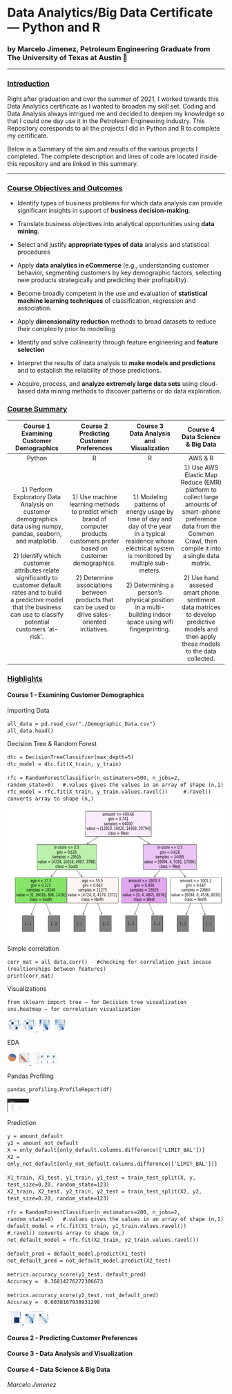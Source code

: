 # Data Analytics/Big Data Certificate — Python and R  
 
 
### by Marcelo Jimenez, Petroleum Engineering Graduate from The University of Texas at Austin 🤘

___
### <ins> Introduction </ins>

Right after graduation and over the summer of 2021, I worked towards this Data Analytics certificate as I wanted to broaden my skill set. Coding and Data Analysis always intrigued me and decided to deepen my knowledge so that I could one day use it in the Petroleum Engineering industry. This Repository coresponds to all the projects I did in Python and R to complete my certificate. 

Below is a Summary of the aim and results of the various projects I completed. The complete description and lines of code are located inside this repository and are linked in this summary.
___

### <ins> Course Objectives and Outcomes </ins>


* Identify types of business problems for which data analysis can provide significant insights in support of **business decision-making**.

* Translate business objectives into analytical opportunities using **data mining**.

* Select and justify **appropriate types of data** analysis and statistical procedures

* Apply **data analytics in eCommerce** (e.g., understanding customer behavior, segmenting customers by key demographic factors, selecting new products strategically and predicting their profitability).

* Become broadly competent in the use and evaluation of **statistical machine learning techniques** of classification, regression and association.

* Apply **dimensionality reduction** methods to broad datasets to reduce their complexity prior to modelling

* Identify and solve collinearity through feature engineering and **feature selection**

* Interpret the results of data analysis to **make models and predictions** and to establish the reliability of those predictions.

* Acquire, process, and **analyze extremely large data sets** using cloud-based data mining methods to discover patterns or do data exploration.

### <ins> Course Summary </ins>


Course 1 <br /> Examining Customer Demographics | Course 2 <br />Predicting Customer Preferences | Course 3 <br />Data Analysis and Visualization | Course 4 <br /> Data Science & Big Data
:------------: | :-------------: | :------------:|:-------------:|
Python         |      R          |       R       |   AWS & R
1\) Perform Exploratory Data Analysis on customer demographics data using numpy, pandas, seaborn, and matplotlib.<br /> <br /> 2) Identify which customer attributes relate significantly to customer default rates and to build a predictive model that the business can use to classify potential customers ‘at-risk’.| 1) Use machine learning methods to predict which brand of computer products customers prefer based on customer demographics. <br /> <br /> 2) Determine associations between products that can be used to drive sales-oriented initiatives. | 1) Modeling patterns of energy usage by time of day and day of the year in a typical residence whose electrical system is monitored by multiple sub-meters. <br /> <br /> 2) Determining a person’s physical position in a multi-building indoor space using wifi fingerprinting. | 1) Use AWS Elastic Map Reduce (EMR) platform to collect large amounts of smart-phone preference data from the Common Crawl, then compile it into a single data matrix. <br /> <br /> 2) Use hand assesed smart phone sentiment data matrices to develop predictive models and then apply these models to the data collected.

### <ins> Highlights </ins>

#### Course 1 - Examining Customer Demographics

Importing Data

```
all_data = pd.read_csv("./Demographic_Data.csv")
all_data.head()                      
```

Decision Tree & Random Forest

```
dtc = DecisionTreeClassifier(max_depth=5)
dtc_model = dtc.fit(X_train, y_train)

rfc = RandomForestClassifier(n_estimators=500, n_jobs=2, random_state=0)   #.values gives the values in an array of shape (n,1)
rfc_model = rfc.fit(X_train, y_train.values.ravel())     #.ravel() converts array to shape (n,)
```

<a href="https://raw.githubusercontent.com/Mar-Jim/Mar-Jim/main/Assets/Data%20Analytics/1Mod1.png">
  <img src="https://raw.githubusercontent.com/Mar-Jim/Mar-Jim/main/Assets/Data%20Analytics/1Mod1.png" height="300">
</a>

Simple correlation
```
corr_mat = all_data.corr()   #checking for correlation just incase (realtionships between features)
print(corr_mat)
```
Visualizations

```
from sklearn import tree – for Decision tree visualization
sns.heatmap – for correlation visualization
```

<a href="https://raw.githubusercontent.com/Mar-Jim/Mar-Jim/main/Assets/Data%20Analytics/1Pred1.png">
  <img src="https://raw.githubusercontent.com/Mar-Jim/Mar-Jim/main/Assets/Data%20Analytics/1Pred1.png" height="30">
</a>

<a href="https://raw.githubusercontent.com/Mar-Jim/Mar-Jim/main/Assets/Data%20Analytics/1Pred2.png">
  <img src="https://raw.githubusercontent.com/Mar-Jim/Mar-Jim/main/Assets/Data%20Analytics/1Pred2.png" height="30">
</a>

EDA

<a href="https://raw.githubusercontent.com/Mar-Jim/Mar-Jim/main/Assets/Data%20Analytics/EDA1.png">
  <img src="https://raw.githubusercontent.com/Mar-Jim/Mar-Jim/main/Assets/Data%20Analytics/EDA1.png" height="30">
</a>

<a href="https://raw.githubusercontent.com/Mar-Jim/Mar-Jim/main/Assets/Data%20Analytics/EDA2.jpg">
  <img src="https://raw.githubusercontent.com/Mar-Jim/Mar-Jim/main/Assets/Data%20Analytics/EDA2.jpg" height="30">
</a>

Pandas Profiling
```
pandas_profiling.ProfileReport(df)
```

<a href="https://raw.githubusercontent.com/Mar-Jim/Mar-Jim/main/Assets/Data%20Analytics/EDA3.png">
  <img src="https://raw.githubusercontent.com/Mar-Jim/Mar-Jim/main/Assets/Data%20Analytics/EDA3.png" height="30">
</a>

Prediction
```
y = amount_default
y2 = amount_not_default
X = only_default[only_default.columns.difference(['LIMIT_BAL'])]
X2 = only_not_default[only_not_default.columns.difference(['LIMIT_BAL'])]

X1_train, X1_test, y1_train, y1_test = train_test_split(X, y, test_size=0.20, random_state=123)
X2_train, X2_test, y2_train, y2_test = train_test_split(X2, y2, test_size=0.20, random_state=123)

rfc = RandomForestClassifier(n_estimators=200, n_jobs=2, random_state=0)   #.values gives the values in an array of shape (n,1)
default_model = rfc.fit(X1_train, y1_train.values.ravel())     #.ravel() converts array to shape (n,)
not_default_model = rfc.fit(X2_train, y2_train.values.ravel())

default_pred = default_model.predict(X1_test)
not_default_pred = not_default_model.predict(X2_test)

metrics.accuracy_score(y1_test, default_pred)
Accuracy =  0.36814276272306673

metrics.accuracy_score(y2_test, not_default_pred)
Accuracy =  0.6038167938931298
```

<a href="https://raw.githubusercontent.com/Mar-Jim/Mar-Jim/main/Assets/Data%20Analytics/Pred1.png">
  <img src="https://raw.githubusercontent.com/Mar-Jim/Mar-Jim/main/Assets/Data%20Analytics/Pred1.png" height="30">
</a>


<a href="https://raw.githubusercontent.com/Mar-Jim/Mar-Jim/main/Assets/Data%20Analytics/Pred2.png">
  <img src="https://raw.githubusercontent.com/Mar-Jim/Mar-Jim/main/Assets/Data%20Analytics/Pred2.png" height="30">
</a>

#### Course 2 - Predicting Customer Preferences


#### Course 3 - Data Analysis and Visualization


#### Course 4 - Data Science & Big Data


*Marcelo Jimenez*
